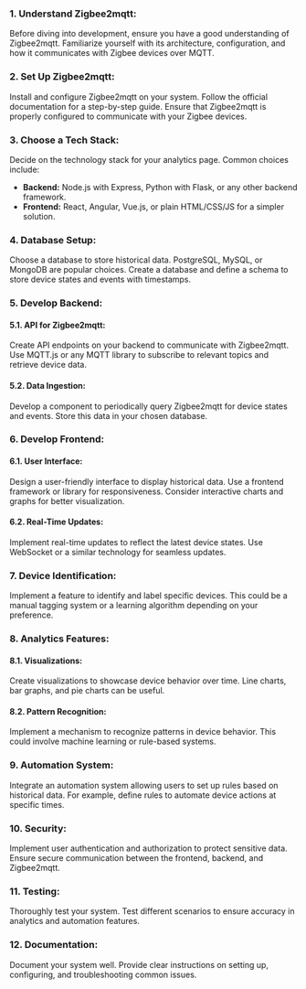 ### 1. Understand Zigbee2mqtt:

Before diving into development, ensure you have a good understanding of Zigbee2mqtt. Familiarize yourself with its architecture, configuration, and how it communicates with Zigbee devices over MQTT.

### 2. Set Up Zigbee2mqtt:

Install and configure Zigbee2mqtt on your system. Follow the official documentation for a step-by-step guide. Ensure that Zigbee2mqtt is properly configured to communicate with your Zigbee devices.

### 3. Choose a Tech Stack:

Decide on the technology stack for your analytics page. Common choices include:

- **Backend:** Node.js with Express, Python with Flask, or any other backend framework.
- **Frontend:** React, Angular, Vue.js, or plain HTML/CSS/JS for a simpler solution.

### 4. Database Setup:

Choose a database to store historical data. PostgreSQL, MySQL, or MongoDB are popular choices. Create a database and define a schema to store device states and events with timestamps.

### 5. Develop Backend:

#### 5.1. API for Zigbee2mqtt:

Create API endpoints on your backend to communicate with Zigbee2mqtt. Use MQTT.js or any MQTT library to subscribe to relevant topics and retrieve device data.

#### 5.2. Data Ingestion:

Develop a component to periodically query Zigbee2mqtt for device states and events. Store this data in your chosen database.

### 6. Develop Frontend:

#### 6.1. User Interface:

Design a user-friendly interface to display historical data. Use a frontend framework or library for responsiveness. Consider interactive charts and graphs for better visualization.

#### 6.2. Real-Time Updates:

Implement real-time updates to reflect the latest device states. Use WebSocket or a similar technology for seamless updates.

### 7. Device Identification:

Implement a feature to identify and label specific devices. This could be a manual tagging system or a learning algorithm depending on your preference.

### 8. Analytics Features:

#### 8.1. Visualizations:

Create visualizations to showcase device behavior over time. Line charts, bar graphs, and pie charts can be useful.

#### 8.2. Pattern Recognition:

Implement a mechanism to recognize patterns in device behavior. This could involve machine learning or rule-based systems.

### 9. Automation System:

Integrate an automation system allowing users to set up rules based on historical data. For example, define rules to automate device actions at specific times.

### 10. Security:

Implement user authentication and authorization to protect sensitive data. Ensure secure communication between the frontend, backend, and Zigbee2mqtt.

### 11. Testing:

Thoroughly test your system. Test different scenarios to ensure accuracy in analytics and automation features.

### 12. Documentation:

Document your system well. Provide clear instructions on setting up, configuring, and troubleshooting common issues.